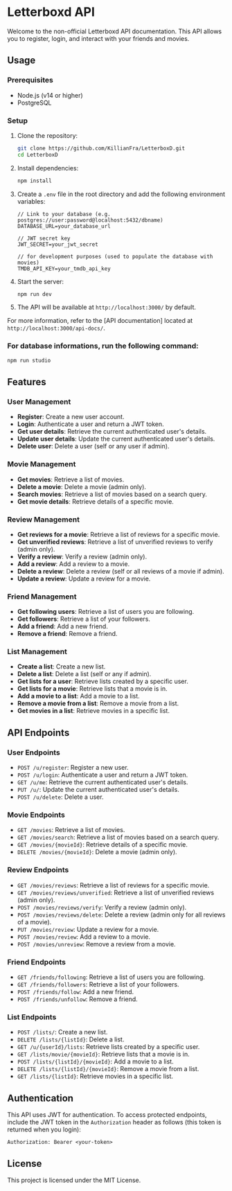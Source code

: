 # Letterboxd API

Welcome to the non-official Letterboxd API documentation. This API allows you to register, login, and interact with your friends and movies.

## Usage

### Prerequisites

- Node.js (v14 or higher)
- PostgreSQL

### Setup

1. Clone the repository:
    ```bash
    git clone https://github.com/KillianFra/LetterboxD.git
    cd LetterboxD
    ```

2. Install dependencies:
    ```bash
    npm install
    ```

3. Create a `.env` file in the root directory and add the following environment variables:
    ```env
    // Link to your database (e.g. postgres://user:password@localhost:5432/dbname)
    DATABASE_URL=your_database_url

    // JWT secret key
    JWT_SECRET=your_jwt_secret

    // for development purposes (used to populate the database with movies)
    TMDB_API_KEY=your_tmdb_api_key
    ```

4. Start the server:
    ```bash
    npm run dev
    ```

5. The API will be available at `http://localhost:3000/` by default.

For more information, refer to the [API documentation] located at `http://localhost:3000/api-docs/`.

### For database informations, run the following command:
```bash
npm run studio
```
## Features

### User Management
- **Register**: Create a new user account.
- **Login**: Authenticate a user and return a JWT token.
- **Get user details**: Retrieve the current authenticated user's details.
- **Update user details**: Update the current authenticated user's details.
- **Delete user**: Delete a user (self or any user if admin).

### Movie Management
- **Get movies**: Retrieve a list of movies.
- **Delete a movie**: Delete a movie (admin only).
- **Search movies**: Retrieve a list of movies based on a search query.
- **Get movie details**: Retrieve details of a specific movie.

### Review Management
- **Get reviews for a movie**: Retrieve a list of reviews for a specific movie.
- **Get unverified reviews**: Retrieve a list of unverified reviews to verify (admin only).
- **Verify a review**: Verify a review (admin only).
- **Add a review**: Add a review to a movie.
- **Delete a review**: Delete a review (self or all reviews of a movie if admin).
- **Update a review**: Update a review for a movie.

### Friend Management
- **Get following users**: Retrieve a list of users you are following.
- **Get followers**: Retrieve a list of your followers.
- **Add a friend**: Add a new friend.
- **Remove a friend**: Remove a friend.

### List Management
- **Create a list**: Create a new list.
- **Delete a list**: Delete a list (self or any if admin).
- **Get lists for a user**: Retrieve lists created by a specific user.
- **Get lists for a movie**: Retrieve lists that a movie is in.
- **Add a movie to a list**: Add a movie to a list.
- **Remove a movie from a list**: Remove a movie from a list.
- **Get movies in a list**: Retrieve movies in a specific list.

## API Endpoints

### User Endpoints
- `POST /u/register`: Register a new user.
- `POST /u/login`: Authenticate a user and return a JWT token.
- `GET /u/me`: Retrieve the current authenticated user's details.
- `PUT /u/`: Update the current authenticated user's details.
- `POST /u/delete`: Delete a user.

### Movie Endpoints
- `GET /movies`: Retrieve a list of movies.
- `GET /movies/search`: Retrieve a list of movies based on a search query.
- `GET /movies/{movieId}`: Retrieve details of a specific movie.
- `DELETE /movies/{movieId}`: Delete a movie (admin only).

### Review Endpoints
- `GET /movies/reviews`: Retrieve a list of reviews for a specific movie.
- `GET /movies/reviews/unverified`: Retrieve a list of unverified reviews (admin only).
- `POST /movies/reviews/verify`: Verify a review (admin only).
- `POST /movies/reviews/delete`: Delete a review (admin only for all reviews of a movie).
- `PUT /movies/review`: Update a review for a movie.
- `POST /movies/review`: Add a review to a movie.
- `POST /movies/unreview`: Remove a review from a movie.

### Friend Endpoints
- `GET /friends/following`: Retrieve a list of users you are following.
- `GET /friends/followers`: Retrieve a list of your followers.
- `POST /friends/follow`: Add a new friend.
- `POST /friends/unfollow`: Remove a friend.

### List Endpoints
- `POST /lists/`: Create a new list.
- `DELETE /lists/{listId}`: Delete a list.
- `GET /u/{userId}/lists`: Retrieve lists created by a specific user.
- `GET /lists/movie/{movieId}`: Retrieve lists that a movie is in.
- `POST /lists/{listId}/{movieId}`: Add a movie to a list.
- `DELETE /lists/{listId}/{movieId}`: Remove a movie from a list.
- `GET /lists/{listId}`: Retrieve movies in a specific list.

## Authentication

This API uses JWT for authentication. To access protected endpoints, include the JWT token in the `Authorization` header as follows (this token is returned when you login):

```
Authorization: Bearer <your-token>
```


## License

This project is licensed under the MIT License.
